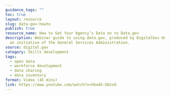 ```yaml
---
guidance_tags: ""
toc: true
layout: resource
slug: data-gov-howto
publish: true
resource_name: How to Get Your Agency’s Data on to Data.gov
description: Webinar guide to using data.gov, produced by DigitalGov University,
  an initiative of the General Services Administration.
source: digital.gov
category: Skills development
tags:
  - open data
  - workforce development
  - data sharing
  - data inventory
format: Video (45 mins)
link: https://www.youtube.com/watch?v=hbxA5-GDvvU
---
```

